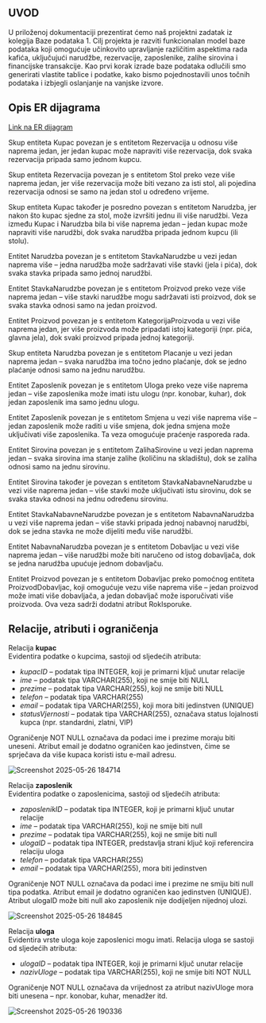 ## UVOD

U priloženoj dokumentaciji prezentirat ćemo naš projektni zadatak iz kolegija Baze podataka 1. Cilj projekta je razviti funkcionalan model baze podataka koji omogućuje učinkovito upravljanje različitim aspektima rada kafića, uključujući narudžbe, rezervacije, zaposlenike, zalihe sirovina i financijske transakcije. 
Kao prvi korak izrade baze podataka odlučili smo generirati vlastite tablice i podatke, kako bismo pojednostavili unos točnih podataka i izbjegli oslanjanje na vanjske izvore.
## Opis ER dijagrama

[Link na ER dijagram](https://lucid.app/lucidchart/7e3ca596-78ec-4f8d-9e66-618cb6cf1f40/edit?viewport_loc=-2689%2C-743%2C4235%2C1887%2C0_0&invitationId=inv_76bfcfcb-73cd-451d-8128-f57a1b90cb83)

Skup entiteta Kupac povezan je s entitetom Rezervacija u odnosu više naprema jedan, jer jedan kupac može napraviti više rezervacija, dok svaka rezervacija pripada samo jednom kupcu.

Skup entiteta Rezervacija povezan je s entitetom Stol preko veze više naprema jedan, jer više rezervacija može biti vezano za isti stol, ali pojedina rezervacija odnosi se samo na jedan stol u određeno vrijeme.

Skup entiteta Kupac također je posredno povezan s entitetom Narudzba, jer nakon što kupac sjedne za stol, može izvršiti jednu ili više narudžbi. Veza između Kupac i Narudzba bila bi više naprema jedan – jedan kupac može napraviti više narudžbi, dok svaka narudžba pripada jednom kupcu (ili stolu).

Entitet Narudzba povezan je s entitetom StavkaNarudzbe u vezi jedan naprema više – jedna narudžba može sadržavati više stavki (jela i pića), dok svaka stavka pripada samo jednoj narudžbi.

Entitet StavkaNarudzbe povezan je s entitetom Proizvod preko veze više naprema jedan – više stavki narudžbe mogu sadržavati isti proizvod, dok se svaka stavka odnosi samo na jedan proizvod.

Entitet Proizvod povezan je s entitetom KategorijaProizvoda u vezi više naprema jedan, jer više proizvoda može pripadati istoj kategoriji (npr. pića, glavna jela), dok svaki proizvod pripada jednoj kategoriji.

Skup entiteta Narudzba povezan je s entitetom Placanje u vezi jedan naprema jedan – svaka narudžba ima točno jedno plaćanje, dok se jedno plaćanje odnosi samo na jednu narudžbu.

Entitet Zaposlenik povezan je s entitetom Uloga preko veze više naprema jedan – više zaposlenika može imati istu ulogu (npr. konobar, kuhar), dok jedan zaposlenik ima samo jednu ulogu.

Entitet Zaposlenik povezan je s entitetom Smjena u vezi više naprema više – jedan zaposlenik može raditi u više smjena, dok jedna smjena može uključivati više zaposlenika. Ta veza omogućuje praćenje rasporeda rada.

Entitet Sirovina povezan je s entitetom ZalihaSirovine u vezi jedan naprema jedan – svaka sirovina ima stanje zalihe (količinu na skladištu), dok se zaliha odnosi samo na jednu sirovinu.

Entitet Sirovina također je povezan s entitetom StavkaNabavneNarudzbe u vezi više naprema jedan – više stavki može uključivati istu sirovinu, dok se svaka stavka odnosi na jednu određenu sirovinu.

Entitet StavkaNabavneNarudzbe povezan je s entitetom NabavnaNarudzba u vezi više naprema jedan – više stavki pripada jednoj nabavnoj narudžbi, dok se jedna stavka ne može dijeliti među više narudžbi.

Entitet NabavnaNarudzba povezan je s entitetom Dobavljac u vezi više naprema jedan – više narudžbi može biti naručeno od istog dobavljača, dok se jedna narudžba upućuje jednom dobavljaču.

Entitet Proizvod povezan je s entitetom Dobavljac preko pomoćnog entiteta ProizvodDobavljac, koji omogućuje vezu više naprema više – jedan proizvod može imati više dobavljača, a jedan dobavljač može isporučivati više proizvoda. Ova veza sadrži dodatni atribut RokIsporuke.

## Relacije, atributi i ograničenja


Relacija **kupac**\
Evidentira podatke o kupcima, sastoji od sljedećih atributa:

- *kupacID* – podatak tipa INTEGER, koji je primarni ključ unutar relacije
- *ime* – podatak tipa VARCHAR(255), koji ne smije biti NULL
- *prezime* – podatak tipa VARCHAR(255), koji ne smije biti NULL
- *telefon* – podatak tipa VARCHAR(255)
- *email* – podatak tipa VARCHAR(255), koji mora biti jedinstven (UNIQUE)
- *statusVjernosti* – podatak tipa VARCHAR(255), označava status lojalnosti kupca (npr. standardni, zlatni, VIP)

Ograničenje NOT NULL označava da podaci ime i prezime moraju biti uneseni. Atribut email je dodatno ograničen kao jedinstven, čime se sprječava da više kupaca koristi istu e-mail adresu.

![Screenshot 2025-05-26 184714](https://github.com/user-attachments/assets/086bf875-16fa-44cc-a705-26f5cb7b3344)


Relacija **zaposlenik**\
Evidentira podatke o zaposlenicima, sastoji od sljedećih atributa:

- *zaposlenikID* – podatak tipa INTEGER, koji je primarni ključ unutar relacije
- *ime* – podatak tipa VARCHAR(255), koji ne smije biti null
- *prezime* – podatak tipa VARCHAR(255), koji ne smije biti null
- *ulogaID* – podatak tipa INTEGER, predstavlja strani ključ koji referencira relaciju uloga
- *telefon* – podatak tipa VARCHAR(255)
- *email* – podatak tipa VARCHAR(255), mora biti jedinstven

Ograničenje NOT NULL označava da podaci ime i prezime ne smiju biti null tipa podatka. Atribut email je dodatno ograničen kao jedinstven (UNIQUE). Atribut ulogaID može biti null ako zaposlenik nije dodijeljen nijednoj ulozi.

![Screenshot 2025-05-26 184845](https://github.com/user-attachments/assets/4444456b-e53f-4486-9b9d-53b162e5e36b)

Relacija **uloga**\
Evidentira vrste uloga koje zaposlenici mogu imati. Relacija uloga se sastoji od sljedećih atributa:

- *ulogaID* – podatak tipa INTEGER, koji je primarni ključ unutar relacije
- *nazivUloge* – podatak tipa VARCHAR(255), koji ne smije biti NOT NULL

Ograničenje NOT NULL označava da vrijednost za atribut nazivUloge mora biti unesena – npr. konobar, kuhar, menadžer itd.

![Screenshot 2025-05-26 190336](https://github.com/user-attachments/assets/8060f073-e63a-4022-8199-d8365452edd0)





